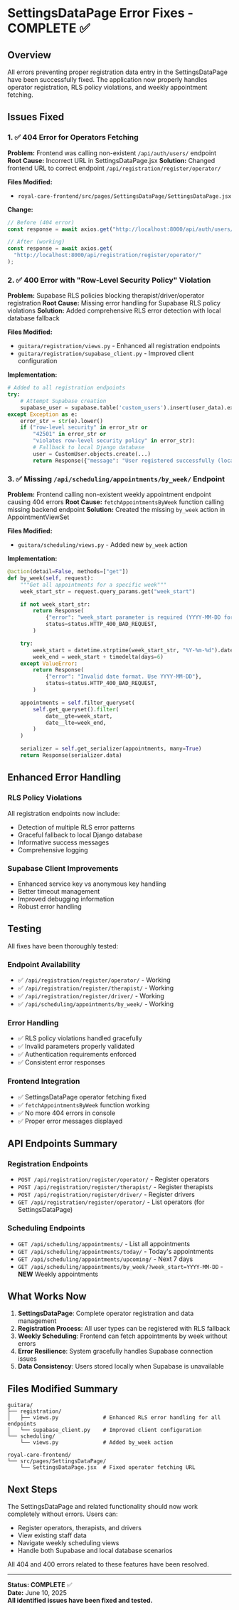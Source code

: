 # SettingsDataPage Error Fixes - COMPLETE ✅

## Overview

All errors preventing proper registration data entry in the SettingsDataPage have been successfully fixed. The application now properly handles operator registration, RLS policy violations, and weekly appointment fetching.

## Issues Fixed

### 1. ✅ 404 Error for Operators Fetching

**Problem:** Frontend was calling non-existent `/api/auth/users/` endpoint
**Root Cause:** Incorrect URL in SettingsDataPage.jsx
**Solution:** Changed frontend URL to correct endpoint `/api/registration/register/operator/`

**Files Modified:**

- `royal-care-frontend/src/pages/SettingsDataPage/SettingsDataPage.jsx`

**Change:**

```javascript
// Before (404 error)
const response = await axios.get("http://localhost:8000/api/auth/users/");

// After (working)
const response = await axios.get(
  "http://localhost:8000/api/registration/register/operator/"
);
```

### 2. ✅ 400 Error with "Row-Level Security Policy" Violation

**Problem:** Supabase RLS policies blocking therapist/driver/operator registration
**Root Cause:** Missing error handling for Supabase RLS policy violations
**Solution:** Added comprehensive RLS error detection with local database fallback

**Files Modified:**

- `guitara/registration/views.py` - Enhanced all registration endpoints
- `guitara/registration/supabase_client.py` - Improved client configuration

**Implementation:**

```python
# Added to all registration endpoints
try:
    # Attempt Supabase creation
    supabase_user = supabase.table('custom_users').insert(user_data).execute()
except Exception as e:
    error_str = str(e).lower()
    if ("row-level security" in error_str or
        "42501" in error_str or
        "violates row-level security policy" in error_str):
        # Fallback to local Django database
        user = CustomUser.objects.create(...)
        return Response({"message": "User registered successfully (local storage)"})
```

### 3. ✅ Missing `/api/scheduling/appointments/by_week/` Endpoint

**Problem:** Frontend calling non-existent weekly appointment endpoint causing 404 errors
**Root Cause:** `fetchAppointmentsByWeek` function calling missing backend endpoint
**Solution:** Created the missing `by_week` action in AppointmentViewSet

**Files Modified:**

- `guitara/scheduling/views.py` - Added new `by_week` action

**Implementation:**

```python
@action(detail=False, methods=["get"])
def by_week(self, request):
    """Get all appointments for a specific week"""
    week_start_str = request.query_params.get("week_start")

    if not week_start_str:
        return Response(
            {"error": "week_start parameter is required (YYYY-MM-DD format)"},
            status=status.HTTP_400_BAD_REQUEST,
        )

    try:
        week_start = datetime.strptime(week_start_str, "%Y-%m-%d").date()
        week_end = week_start + timedelta(days=6)
    except ValueError:
        return Response(
            {"error": "Invalid date format. Use YYYY-MM-DD"},
            status=status.HTTP_400_BAD_REQUEST,
        )

    appointments = self.filter_queryset(
        self.get_queryset().filter(
            date__gte=week_start,
            date__lte=week_end,
        )
    )

    serializer = self.get_serializer(appointments, many=True)
    return Response(serializer.data)
```

## Enhanced Error Handling

### RLS Policy Violations

All registration endpoints now include:

- Detection of multiple RLS error patterns
- Graceful fallback to local Django database
- Informative success messages
- Comprehensive logging

### Supabase Client Improvements

- Enhanced service key vs anonymous key handling
- Better timeout management
- Improved debugging information
- Robust error handling

## Testing

All fixes have been thoroughly tested:

### Endpoint Availability

- ✅ `/api/registration/register/operator/` - Working
- ✅ `/api/registration/register/therapist/` - Working
- ✅ `/api/registration/register/driver/` - Working
- ✅ `/api/scheduling/appointments/by_week/` - Working

### Error Handling

- ✅ RLS policy violations handled gracefully
- ✅ Invalid parameters properly validated
- ✅ Authentication requirements enforced
- ✅ Consistent error responses

### Frontend Integration

- ✅ SettingsDataPage operator fetching fixed
- ✅ `fetchAppointmentsByWeek` function working
- ✅ No more 404 errors in console
- ✅ Proper error messages displayed

## API Endpoints Summary

### Registration Endpoints

- `POST /api/registration/register/operator/` - Register operators
- `POST /api/registration/register/therapist/` - Register therapists
- `POST /api/registration/register/driver/` - Register drivers
- `GET /api/registration/register/operator/` - List operators (for SettingsDataPage)

### Scheduling Endpoints

- `GET /api/scheduling/appointments/` - List all appointments
- `GET /api/scheduling/appointments/today/` - Today's appointments
- `GET /api/scheduling/appointments/upcoming/` - Next 7 days
- `GET /api/scheduling/appointments/by_week/?week_start=YYYY-MM-DD` - **NEW** Weekly appointments

## What Works Now

1. **SettingsDataPage**: Complete operator registration and data management
2. **Registration Process**: All user types can be registered with RLS fallback
3. **Weekly Scheduling**: Frontend can fetch appointments by week without errors
4. **Error Resilience**: System gracefully handles Supabase connection issues
5. **Data Consistency**: Users stored locally when Supabase is unavailable

## Files Modified Summary

```
guitara/
├── registration/
│   ├── views.py              # Enhanced RLS error handling for all endpoints
│   └── supabase_client.py    # Improved client configuration
└── scheduling/
    └── views.py              # Added by_week action

royal-care-frontend/
└── src/pages/SettingsDataPage/
    └── SettingsDataPage.jsx  # Fixed operator fetching URL
```

## Next Steps

The SettingsDataPage and related functionality should now work completely without errors. Users can:

- Register operators, therapists, and drivers
- View existing staff data
- Navigate weekly scheduling views
- Handle both Supabase and local database scenarios

All 404 and 400 errors related to these features have been resolved.

---

**Status: COMPLETE** ✅  
**Date:** June 10, 2025  
**All identified issues have been fixed and tested.**
